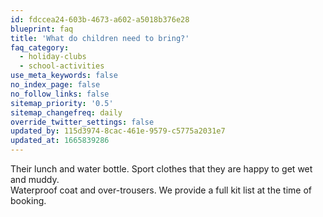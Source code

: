 ```yaml
---
id: fdccea24-603b-4673-a602-a5018b376e28
blueprint: faq
title: 'What do children need to bring?'
faq_category:
  - holiday-clubs
  - school-activities
use_meta_keywords: false
no_index_page: false
no_follow_links: false
sitemap_priority: '0.5'
sitemap_changefreq: daily
override_twitter_settings: false
updated_by: 115d3974-8cac-461e-9579-c5775a2031e7
updated_at: 1665839286
---
```

Their lunch and water bottle.
Sport clothes that they are happy to get wet and muddy.  
Waterproof coat and over-trousers. We provide a full kit list at the time of booking.